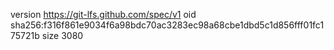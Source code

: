 version https://git-lfs.github.com/spec/v1
oid sha256:f316f861e9034f6a98bdc70ac3283ec98a68cbe1dbd5c1d856fff01fc175721b
size 3080

